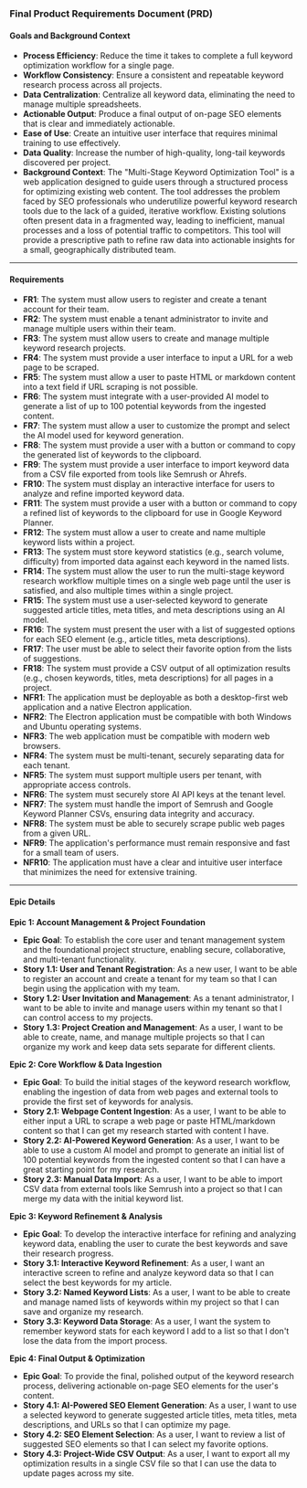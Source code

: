 ### Final Product Requirements Document (PRD)

#### Goals and Background Context
* **Process Efficiency**: Reduce the time it takes to complete a full keyword optimization workflow for a single page.
* **Workflow Consistency**: Ensure a consistent and repeatable keyword research process across all projects.
* **Data Centralization**: Centralize all keyword data, eliminating the need to manage multiple spreadsheets.
* **Actionable Output**: Produce a final output of on-page SEO elements that is clear and immediately actionable.
* **Ease of Use**: Create an intuitive user interface that requires minimal training to use effectively.
* **Data Quality**: Increase the number of high-quality, long-tail keywords discovered per project.
* **Background Context**: The "Multi-Stage Keyword Optimization Tool" is a web application designed to guide users through a structured process for optimizing existing web content. The tool addresses the problem faced by SEO professionals who underutilize powerful keyword research tools due to the lack of a guided, iterative workflow. Existing solutions often present data in a fragmented way, leading to inefficient, manual processes and a loss of potential traffic to competitors. This tool will provide a prescriptive path to refine raw data into actionable insights for a small, geographically distributed team.

---

#### Requirements
* **FR1**: The system must allow users to register and create a tenant account for their team.
* **FR2**: The system must enable a tenant administrator to invite and manage multiple users within their team.
* **FR3**: The system must allow users to create and manage multiple keyword research projects.
* **FR4**: The system must provide a user interface to input a URL for a web page to be scraped.
* **FR5**: The system must allow a user to paste HTML or markdown content into a text field if URL scraping is not possible.
* **FR6**: The system must integrate with a user-provided AI model to generate a list of up to 100 potential keywords from the ingested content.
* **FR7**: The system must allow a user to customize the prompt and select the AI model used for keyword generation.
* **FR8**: The system must provide a user with a button or command to copy the generated list of keywords to the clipboard.
* **FR9**: The system must provide a user interface to import keyword data from a CSV file exported from tools like Semrush or Ahrefs.
* **FR10**: The system must display an interactive interface for users to analyze and refine imported keyword data.
* **FR11**: The system must provide a user with a button or command to copy a refined list of keywords to the clipboard for use in Google Keyword Planner.
* **FR12**: The system must allow a user to create and name multiple keyword lists within a project.
* **FR13**: The system must store keyword statistics (e.g., search volume, difficulty) from imported data against each keyword in the named lists.
* **FR14**: The system must allow the user to run the multi-stage keyword research workflow multiple times on a single web page until the user is satisfied, and also multiple times within a single project.
* **FR15**: The system must use a user-selected keyword to generate suggested article titles, meta titles, and meta descriptions using an AI model.
* **FR16**: The system must present the user with a list of suggested options for each SEO element (e.g., article titles, meta descriptions).
* **FR17**: The user must be able to select their favorite option from the lists of suggestions.
* **FR18**: The system must provide a CSV output of all optimization results (e.g., chosen keywords, titles, meta descriptions) for all pages in a project.
* **NFR1**: The application must be deployable as both a desktop-first web application and a native Electron application.
* **NFR2**: The Electron application must be compatible with both Windows and Ubuntu operating systems.
* **NFR3**: The web application must be compatible with modern web browsers.
* **NFR4**: The system must be multi-tenant, securely separating data for each tenant.
* **NFR5**: The system must support multiple users per tenant, with appropriate access controls.
* **NFR6**: The system must securely store AI API keys at the tenant level.
* **NFR7**: The system must handle the import of Semrush and Google Keyword Planner CSVs, ensuring data integrity and accuracy.
* **NFR8**: The system must be able to securely scrape public web pages from a given URL.
* **NFR9**: The application's performance must remain responsive and fast for a small team of users.
* **NFR10**: The application must have a clear and intuitive user interface that minimizes the need for extensive training.

---

#### Epic Details

**Epic 1: Account Management & Project Foundation**
* **Epic Goal**: To establish the core user and tenant management system and the foundational project structure, enabling secure, collaborative, and multi-tenant functionality.
* **Story 1.1: User and Tenant Registration**: As a new user, I want to be able to register an account and create a tenant for my team so that I can begin using the application with my team.
* **Story 1.2: User Invitation and Management**: As a tenant administrator, I want to be able to invite and manage users within my tenant so that I can control access to my projects.
* **Story 1.3: Project Creation and Management**: As a user, I want to be able to create, name, and manage multiple projects so that I can organize my work and keep data sets separate for different clients.

**Epic 2: Core Workflow & Data Ingestion**
* **Epic Goal**: To build the initial stages of the keyword research workflow, enabling the ingestion of data from web pages and external tools to provide the first set of keywords for analysis.
* **Story 2.1: Webpage Content Ingestion**: As a user, I want to be able to either input a URL to scrape a web page or paste HTML/markdown content so that I can get my research started with content I have.
* **Story 2.2: AI-Powered Keyword Generation**: As a user, I want to be able to use a custom AI model and prompt to generate an initial list of 100 potential keywords from the ingested content so that I can have a great starting point for my research.
* **Story 2.3: Manual Data Import**: As a user, I want to be able to import CSV data from external tools like Semrush into a project so that I can merge my data with the initial keyword list.

**Epic 3: Keyword Refinement & Analysis**
* **Epic Goal**: To develop the interactive interface for refining and analyzing keyword data, enabling the user to curate the best keywords and save their research progress.
* **Story 3.1: Interactive Keyword Refinement**: As a user, I want an interactive screen to refine and analyze keyword data so that I can select the best keywords for my article.
* **Story 3.2: Named Keyword Lists**: As a user, I want to be able to create and manage named lists of keywords within my project so that I can save and organize my research.
* **Story 3.3: Keyword Data Storage**: As a user, I want the system to remember keyword stats for each keyword I add to a list so that I don't lose the data from the import process.

**Epic 4: Final Output & Optimization**
* **Epic Goal**: To provide the final, polished output of the keyword research process, delivering actionable on-page SEO elements for the user's content.
* **Story 4.1: AI-Powered SEO Element Generation**: As a user, I want to use a selected keyword to generate suggested article titles, meta titles, meta descriptions, and URLs so that I can optimize my page.
* **Story 4.2: SEO Element Selection**: As a user, I want to review a list of suggested SEO elements so that I can select my favorite options.
* **Story 4.3: Project-Wide CSV Output**: As a user, I want to export all my optimization results in a single CSV file so that I can use the data to update pages across my site.


